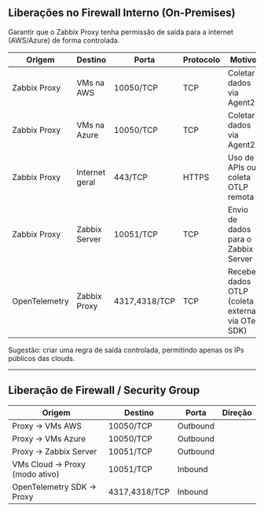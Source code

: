 ## Liberações no Firewall Interno (On-Premises)

Garantir que o Zabbix Proxy tenha permissão de saída para a internet (AWS/Azure) de forma controlada.

| Origem | Destino | Porta | Protocolo | Motivo |
| --- | --- | --- | --- | --- |
| Zabbix Proxy | VMs na AWS | 10050/TCP | TCP | Coletar dados via Agent2 |
| Zabbix Proxy | VMs na Azure | 10050/TCP | TCP | Coletar dados via Agent2 |
| Zabbix Proxy | Internet geral | 443/TCP | HTTPS | Uso de APIs ou coleta OTLP remota |
| Zabbix Proxy | Zabbix Server | 10051/TCP | TCP | Envio de dados para o Zabbix Server |
| OpenTelemetry | Zabbix Proxy | 4317,4318/TCP | TCP | Receber dados OTLP (coleta externa via OTel SDK) |

Sugestão: criar uma regra de saída controlada, permitindo apenas os IPs públicos das clouds.

---

## Liberação de Firewall / Security Group

| Origem | Destino | Porta | Direção |
| --- | --- | --- | --- |
| Proxy → VMs AWS | 10050/TCP | Outbound |  |
| Proxy → VMs Azure | 10050/TCP | Outbound |  |
| Proxy → Zabbix Server | 10051/TCP | Outbound |  |
| VMs Cloud → Proxy (modo ativo) | 10051/TCP | Inbound |  |
| OpenTelemetry SDK → Proxy | 4317,4318/TCP | Inbound |  |
